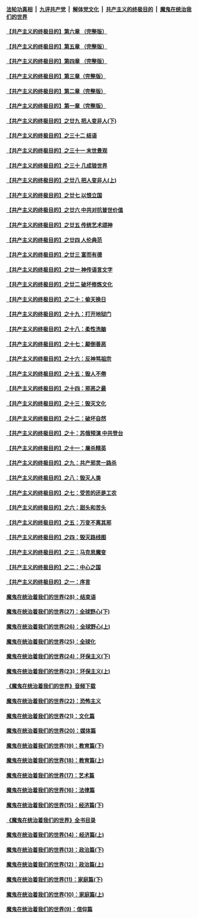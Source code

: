 

####  [法轮功真相](../../../../basic/blob/master/README.md?t=06301631) &nbsp;|&nbsp; [九评共产党](../../../../9ping.md/blob/master/README.md?t=06301631) &nbsp;|&nbsp; [解体党文化](../../../../jtdwh.md/blob/master/README.md?t=06301631)  &nbsp;|&nbsp; [共产主义的终极目的](../../../../gczydzjmd.md/blob/master/README.md?t=06301631) &nbsp;|&nbsp; [魔鬼在统治我们的世界](../../../../mgztzwmdsj.md/blob/master/README.md?t=06301631) 

#### [【共产主义的终极目的】第六章 （完整版）](../pages/nsc422/n11428913.md?t=06301631) 

#### [【共产主义的终极目的】第五章 （完整版）](../pages/nsc422/n11428912.md?t=06301631) 

#### [【共产主义的终极目的】第四章 （完整版）](../pages/nsc422/n11428907.md?t=06301631) 

#### [【共产主义的终极目的】第三章（完整版）](../pages/nsc422/n11428848.md?t=06301631) 

#### [【共产主义的终极目的】第二章（完整版）](../pages/nsc422/n11428831.md?t=06301631) 

#### [【共产主义的终极目的】第一章（完整版）](../pages/nsc422/n11417651.md?t=06301631) 

#### [【共产主义的终极目的】之廿九 把人变非人(下)](../pages/nsc422/n11344140.md?t=06301631) 

#### [【共产主义的终极目的】之三十二 结语](../pages/nsc422/n11360535.md?t=06301631) 

#### [【共产主义的终极目的】之三十一 末世景观](../pages/nsc422/n11351129.md?t=06301631) 

#### [【共产主义的终极目的】之三十 几成狼世界](../pages/nsc422/n11348280.md?t=06301631) 

#### [【共产主义的终极目的】之廿八 把人变非人(上)](../pages/nsc422/n11340492.md?t=06301631) 

#### [【共产主义的终极目的】之廿七 以恨立国](../pages/nsc422/n11336944.md?t=06301631) 

#### [【共产主义的终极目的】之廿六 中共对抗普世价值](../pages/nsc422/n11324785.md?t=06301631) 

#### [【共产主义的终极目的】之廿五 传统艺术颂神](../pages/nsc422/n11296396.md?t=06301631) 

#### [【共产主义的终极目的】之廿四 人伦典范](../pages/nsc422/n11296397.md?t=06301631) 

#### [【共产主义的终极目的】之廿三 富而有德](../pages/nsc422/n11283598.md?t=06301631) 

#### [【共产主义的终极目的】之廿一 神传语言文字](../pages/nsc422/n11263265.md?t=06301631) 

#### [【共产主义的终极目的】之廿二 破坏修炼文化](../pages/nsc422/n11245728.md?t=06301631) 

#### [【共产主义的终极目的】之二十：偷天换日](../pages/nsc422/n11238846.md?t=06301631) 

#### [【共产主义的终极目的】之十九：打开地狱门](../pages/nsc422/n11206376.md?t=06301631) 

#### [【共产主义的终极目的】之十八：柔性洗脑](../pages/nsc422/n11199994.md?t=06301631) 

#### [【共产主义的终极目的】之十七：颠倒善恶](../pages/nsc422/n11179782.md?t=06301631) 

#### [【共产主义的终极目的】之十六：反神骂祖宗](../pages/nsc422/n11166798.md?t=06301631) 

#### [【共产主义的终极目的】之十五：毁人不倦](../pages/nsc422/n11166792.md?t=06301631) 

#### [【共产主义的终极目的】之十四：邪恶之最](../pages/nsc422/n11150249.md?t=06301631) 

#### [【共产主义的终极目的】之十三：毁灭文化](../pages/nsc422/n11135227.md?t=06301631) 

#### [【共产主义的终极目的】之十二：破坏自然](../pages/nsc422/n11135214.md?t=06301631) 

#### [【共产主义的终极目的】之十：苏俄预演 中共登台](../pages/nsc422/n11118424.md?t=06301631) 

#### [【共产主义的终极目的】之十一：屠杀精英](../pages/nsc422/n11118442.md?t=06301631) 

#### [【共产主义的终极目的】之九：共产邪灵一路杀](../pages/nsc422/n11114139.md?t=06301631) 

#### [【共产主义的终极目的】之八：毁灭人类](../pages/nsc422/n11108503.md?t=06301631) 

#### [【共产主义的终极目的】之七：受苦的还是工农](../pages/nsc422/n11101809.md?t=06301631) 

#### [【共产主义的终极目的】之六：甜头和苦头](../pages/nsc422/n11096971.md?t=06301631) 

#### [【共产主义的终极目的】之五：万变不离其邪](../pages/nsc422/n11091285.md?t=06301631) 

#### [【共产主义的终极目的】之四：毁灭路线图](../pages/nsc422/n11086284.md?t=06301631) 

#### [【共产主义的终极目的】之三：马克思魔变](../pages/nsc422/n11061941.md?t=06301631) 

#### [【共产主义的终极目的】之二：中心之国](../pages/nsc422/n11047728.md?t=06301631) 

#### [【共产主义的终极目的】之一：序言](../pages/nsc422/n11086077.md?t=06301631) 

#### [魔鬼在统治着我们的世界(28)：结束语](../pages/nsc422/n10936246.md?t=06301631) 

#### [魔鬼在统治着我们的世界(27)：全球野心(下)](../pages/nsc422/n10928319.md?t=06301631) 

#### [魔鬼在统治着我们的世界(26)：全球野心(上)](../pages/nsc422/n10900318.md?t=06301631) 

#### [魔鬼在统治着我们的世界(25)：全球化](../pages/nsc422/n10788205.md?t=06301631) 

#### [魔鬼在统治着我们的世界(24)：环保主义(下)](../pages/nsc422/n10695307.md?t=06301631) 

#### [魔鬼在统治着我们的世界(23)：环保主义(上)](../pages/nsc422/n10688613.md?t=06301631) 

#### [《魔鬼在统治着我们的世界》音频下载](../pages/nsc422/n10635553.md?t=06301631) 

#### [魔鬼在统治着我们的世界(22)：恐怖主义](../pages/nsc422/n10614727.md?t=06301631) 

#### [魔鬼在统治着我们的世界(21)：文化篇](../pages/nsc422/n10597706.md?t=06301631) 

#### [魔鬼在统治着我们的世界(20)：媒体篇](../pages/nsc422/n10586579.md?t=06301631) 

#### [魔鬼在统治着我们的世界(19)：教育篇(下)](../pages/nsc422/n10564808.md?t=06301631) 

#### [魔鬼在统治着我们的世界(18)：教育篇(上)](../pages/nsc422/n10526970.md?t=06301631) 

#### [魔鬼在统治着我们的世界(17)：艺术篇](../pages/nsc422/n10499093.md?t=06301631) 

#### [魔鬼在统治着我们的世界(16)：法律篇](../pages/nsc422/n10485969.md?t=06301631) 

#### [魔鬼在统治着我们的世界(15)：经济篇(下)](../pages/nsc422/n10469975.md?t=06301631) 

#### [《魔鬼在统治着我们的世界》全书目录](../pages/nsc422/n10464261.md?t=06301631) 

#### [魔鬼在统治着我们的世界(14)：经济篇(上)](../pages/nsc422/n10457370.md?t=06301631) 

#### [魔鬼在统治着我们的世界(13)：政治篇(下)](../pages/nsc422/n10448270.md?t=06301631) 

#### [魔鬼在统治着我们的世界(12)：政治篇(上)](../pages/nsc422/n10444576.md?t=06301631) 

#### [魔鬼在统治着我们的世界(11)：家庭篇(下)](../pages/nsc422/n10440961.md?t=06301631) 

#### [魔鬼在统治着我们的世界(10)：家庭篇(上)](../pages/nsc422/n10435448.md?t=06301631) 

#### [魔鬼在统治着我们的世界(9)：信仰篇](../pages/nsc422/n10432159.md?t=06301631) 

